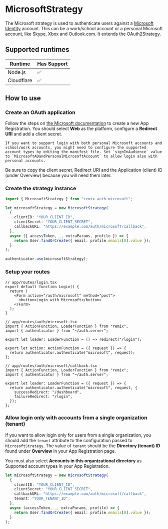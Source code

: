 # MicrosoftStrategy

The Microsoft strategy is used to authenticate users against a [Microsoft Identity](https://docs.microsoft.com/en-us/azure/active-directory/develop/) account. This can be a work/school account or a personal Microsoft account, like Skype, Xbox and Outlook.com. It extends the OAuth2Strategy.

## Supported runtimes

| Runtime    | Has Support |
| ---------- | ----------- |
| Node.js    | ✅          |
| Cloudflare | ✅          |

## How to use

### Create an OAuth application

Follow the steps on [the Microsoft documentation](https://docs.microsoft.com/en-us/azure/active-directory/develop/quickstart-register-app) to create a new App Registration. You should select **Web** as the platform, configure a **Redirect URI** and add a client secret.

    If you want to support login with both personal Microsoft accounts and school/work accounts, you might need to configure the supported account types by editing the manifest file. Set `signInAudience` value to `MicrosoftADandPersonalMicrosoftAccount` to allow login also with personal accounts.

Be sure to copy the client secret, Redirect URI and the Application (client) ID (under Overview) because you will need them later.

### Create the strategy instance

```ts
import { MicrosoftStrategy } from "remix-auth-microsoft";

let microsoftStrategy = new MicrosoftStrategy(
  {
    clientID: "YOUR_CLIENT_ID",
    clientSecret: "YOUR_CLIENT_SECRET",
    callbackURL: "https://example.com/auth/microsoft/callback",
  },
  async ({ accessToken, _, extraParams, profile }) => {
    return User.findOrCreate({ email: profile.emails[0].value });
  }
);

authenticator.use(microsoftStrategy);
```

### Setup your routes

```tsx
// app/routes/login.tsx
export default function Login() {
  return (
    <Form action="/auth/microsoft" method="post">
      <button>Login with Microsoft</button>
    </Form>
  );
}
```

```tsx
// app/routes/auth/microsoft.tsx
import { ActionFunction, LoaderFunction } from "remix";
import { authenticator } from "~/auth.server";

export let loader: LoaderFunction = () => redirect("/login");

export let action: ActionFunction = ({ request }) => {
  return authenticator.authenticate("microsoft", request);
};
```

```tsx
// app/routes/auth/microsoft/callback.tsx
import { ActionFunction, LoaderFunction } from "remix";
import { authenticator } from "~/auth.server";

export let loader: LoaderFunction = ({ request }) => {
  return authenticator.authenticate("microsoft", request, {
    successRedirect: "/dashboard",
    failureRedirect: "/login",
  });
};
```

### Allow login only with accounts from a single organization (tenant)

If you want to allow login only for users from a single organization, you should add the `tenant` attribute to the configuration passed to `MicrosoftStrategy`. The value of `tenant` should be the **Directory (tenant) ID** found under **Overview** in your App Registration page.

You must also select **Accounts in this organizational directory** as Supported account types in your App Registration.

```ts
let microsoftStrategy = new MicrosoftStrategy(
  {
    clientID: "YOUR_CLIENT_ID",
    clientSecret: "YOUR_CLIENT_SECRET",
    callbackURL: "https://example.com/auth/microsoft/callback",
    tenant: "YOUR_TENANT_ID",
  },
  async (accessToken, _, extraParams, profile) => {
    return User.findOrCreate({ email: profile.emails[0].value });
  }
);
```
